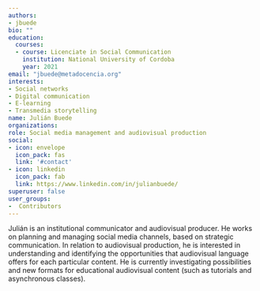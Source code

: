 ```yaml
---
authors:
- jbuede
bio: ""
education:
  courses:
  - course: Licenciate in Social Communication
    institution: National University of Cordoba
    year: 2021
email: "jbuede@metadocencia.org"
interests:
- Social networks
- Digital communication
- E-learning
- Transmedia storytelling
name: Julián Buede
organizations:
role: Social media management and audiovisual production
social:
- icon: envelope
  icon_pack: fas
  link: '#contact'
- icon: linkedin
  icon_pack: fab
  link: https://www.linkedin.com/in/julianbuede/
superuser: false
user_groups:
-  Contributors
---
```


Julián is an institutional communicator and audiovisual producer. He works on planning and managing social media channels, based on strategic communication. In relation to audiovisual production, he is interested in understanding and identifying the opportunities that audiovisual language offers for each particular content. He is currently investigating possibilities and new formats for educational audiovisual content (such as tutorials and asynchronous classes).
